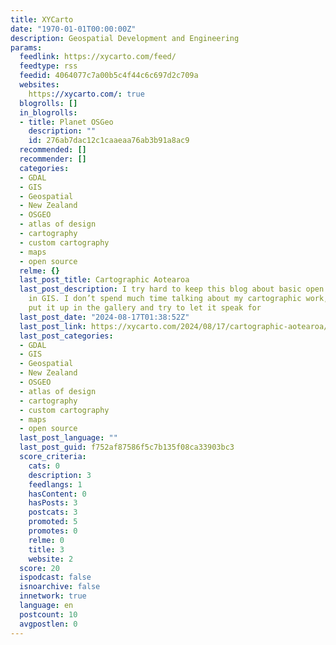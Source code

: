 ```yaml
---
title: XYCarto
date: "1970-01-01T00:00:00Z"
description: Geospatial Development and Engineering
params:
  feedlink: https://xycarto.com/feed/
  feedtype: rss
  feedid: 4064077c7a00b5c4f44c6c697d2c709a
  websites:
    https://xycarto.com/: true
  blogrolls: []
  in_blogrolls:
  - title: Planet OSGeo
    description: ""
    id: 276ab7dac12c1caaeaa76ab3b91a8ac9
  recommended: []
  recommender: []
  categories:
  - GDAL
  - GIS
  - Geospatial
  - New Zealand
  - OSGEO
  - atlas of design
  - cartography
  - custom cartography
  - maps
  - open source
  relme: {}
  last_post_title: Cartographic Aotearoa
  last_post_description: I try hard to keep this blog about basic open source processing
    in GIS. I don’t spend much time talking about my cartographic work, since I like
    put it up in the gallery and try to let it speak for
  last_post_date: "2024-08-17T01:38:52Z"
  last_post_link: https://xycarto.com/2024/08/17/cartographic-aotearoa/
  last_post_categories:
  - GDAL
  - GIS
  - Geospatial
  - New Zealand
  - OSGEO
  - atlas of design
  - cartography
  - custom cartography
  - maps
  - open source
  last_post_language: ""
  last_post_guid: f752af87586f5c7b135f08ca33903bc3
  score_criteria:
    cats: 0
    description: 3
    feedlangs: 1
    hasContent: 0
    hasPosts: 3
    postcats: 3
    promoted: 5
    promotes: 0
    relme: 0
    title: 3
    website: 2
  score: 20
  ispodcast: false
  isnoarchive: false
  innetwork: true
  language: en
  postcount: 10
  avgpostlen: 0
---
```

